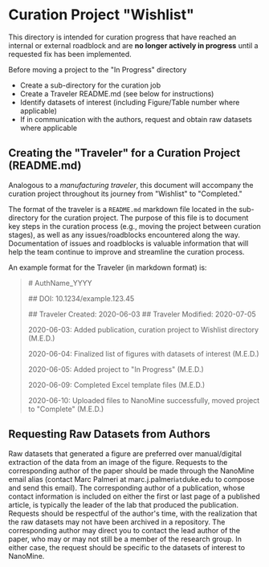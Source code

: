 # Curation Project "Wishlist"
This directory is intended for curation progress that have reached an internal or external roadblock and are **no longer actively in progress** until a requested fix has been implemented.

Before moving a project to the "In Progress" directory
* Create a sub-directory for the curation job
* Create a Traveler README.md (see below for instructions)
* Identify datasets of interest (including Figure/Table number where applicable)
* If in communication with the authors, request and obtain raw datasets where applicable

## Creating the "Traveler" for a Curation Project (README.md)
Analogous to a *manufacturing traveler*, this document will accompany the curation project throughout its journey from "Wishlist" to "Completed."

The format of the traveler is a `README.md` markdown file located in the sub-directory for the curation project. The purpose of this file is to document key steps in the curation process (e.g., moving the project between curation stages), as well as any issues/roadblocks encountered along the way. Documentation of issues and roadblocks is valuable information that will help the team continue to improve and streamline the curation process.

An example format for the Traveler (in markdown format) is:
> \# AuthName_YYYY
>
> \## DOI: 10.1234/example.123.45
> 
> \## Traveler Created: 2020-06-03
> \## Traveler Modified: 2020-07-05
> 
> 2020-06-03: Added publication, curation project to Wishlist directory (M.E.D.)
>
> 2020-06-04: Finalized list of figures with datasets of interest (M.E.D.)
>
> 2020-06-05: Added project to "In Progress" (M.E.D.)
>
> 2020-06-09: Completed Excel template files (M.E.D.)
>
> 2020-06-10: Uploaded files to NanoMine successfully, moved project to "Complete" (M.E.D.)
>

## Requesting Raw Datasets from Authors
Raw datasets that generated a figure are preferred over manual/digital extraction of the data from an image of the figure. Requests to the corresponding author of the paper should be made through the NanoMine email alias (contact Marc Palmeri at marc.j.palmeri`at`duke.edu to compose and send this email). The corresponding author of a publication, whose contact information is included on either the first or last page of a published article, is typically the leader of the lab that produced the publication. Requests should be respectful of the author's time, with the realization that the raw datasets may not have been archived in a repository. The corresponding author may direct you to contact the lead author of the paper, who may or may not still be a member of the research group. In either case, the request should be specific to the datasets of interest to NanoMine.





